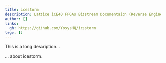 ```yaml
---
title: icestorm
description: Lattice iCE40 FPGAs Bitstream Documentaion (Reverse Engineered)
author: []
links:
  gh: https://github.com/YosysHQ/icestorm
tags: []
---
```


This is a long description...
<!--more-->
... about icestorm.

